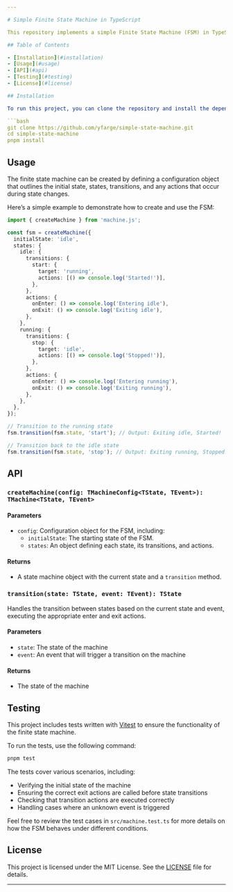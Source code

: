 ```yaml
---

# Simple Finite State Machine in TypeScript

This repository implements a simple Finite State Machine (FSM) in TypeScript. It serves as a practical exercise to better understand the concepts of state machines rather than as a production-ready solution.

## Table of Contents

- [Installation](#installation)
- [Usage](#usage)
- [API](#api)
- [Testing](#testing)
- [License](#license)

## Installation

To run this project, you can clone the repository and install the dependencies:

```bash
git clone https://github.com/yfarge/simple-state-machine.git
cd simple-state-machine
pnpm install
```

## Usage

The finite state machine can be created by defining a configuration object that outlines the initial state, states, transitions, and any actions that occur during state changes.

Here’s a simple example to demonstrate how to create and use the FSM:

```typescript
import { createMachine } from 'machine.js';

const fsm = createMachine({
  initialState: 'idle',
  states: {
    idle: {
      transitions: {
        start: {
          target: 'running',
          actions: [() => console.log('Started!')],
        },
      },
      actions: {
        onEnter: () => console.log('Entering idle'),
        onExit: () => console.log('Exiting idle'),
      },
    },
    running: {
      transitions: {
        stop: {
          target: 'idle',
          actions: [() => console.log('Stopped!')],
        },
      },
      actions: {
        onEnter: () => console.log('Entering running'),
        onExit: () => console.log('Exiting running'),
      },
    },
  },
});

// Transition to the running state
fsm.transition(fsm.state, 'start'); // Output: Exiting idle, Started!

// Transition back to the idle state
fsm.transition(fsm.state, 'stop'); // Output: Exiting running, Stopped!
```

## API

### `createMachine(config: TMachineConfig<TState, TEvent>): TMachine<TState, TEvent>`

#### Parameters

- `config`: Configuration object for the FSM, including:
  - `initialState`: The starting state of the FSM.
  - `states`: An object defining each state, its transitions, and actions.

#### Returns

- A state machine object with the current state and a `transition` method.

### `transition(state: TState, event: TEvent): TState`

Handles the transition between states based on the current state and event, executing the appropriate enter and exit actions.

#### Parameters

- `state`: The state of the machine
- `event`: An event that will trigger a transition on the machine

#### Returns

- The state of the machine

## Testing

This project includes tests written with [Vitest](https://vitest.dev/) to ensure the functionality of the finite state machine.

To run the tests, use the following command:

```bash
pnpm test
```

The tests cover various scenarios, including:

- Verifying the initial state of the machine
- Ensuring the correct exit actions are called before state transitions
- Checking that transition actions are executed correctly
- Handling cases where an unknown event is triggered

Feel free to review the test cases in `src/machine.test.ts` for more details on how the FSM behaves under different conditions.

## License

This project is licensed under the MIT License. See the [LICENSE](LICENSE) file for details.

---
```

